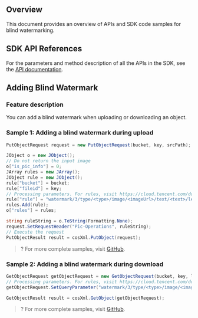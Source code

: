 ## Overview

This document provides an overview of APIs and SDK code samples for blind watermarking.

## SDK API References

For the parameters and method description of all the APIs in the SDK, see the [API documentation](https://cos-dotnet-sdk-doc-1253960454.file.myqcloud.com/).

## Adding Blind Watermark

### Feature description

You can add a blind watermark when uploading or downloading an object.

### Sample 1: Adding a blind watermark during upload

[//]: #	".cssg-snippet-put-object-with-watermark"

```cs
PutObjectRequest request = new PutObjectRequest(bucket, key, srcPath);

JObject o = new JObject();
// Do not return the input image
o["is_pic_info"] = 0;
JArray rules = new JArray();
JObject rule = new JObject();
rule["bucket"] = bucket;
rule["fileid"] = key;
// Processing parameters. For rules, visit https://cloud.tencent.com/document/product/436/46782.
rule["rule"] = "watermark/3/type/<type>/image/<imageUrl>/text/<text>/level/<level>";
rules.Add(rule);
o["rules"] = rules;

string ruleString = o.ToString(Formatting.None);
request.SetRequestHeader("Pic-Operations", ruleString);
// Execute the request
PutObjectResult result = cosXml.PutObject(request);
```

>? For more complete samples, visit [GitHub](https://github.com/tencentyun/cos-snippets/tree/master/dotnet/dist/PictureOperation.cs).
>

### Sample 2: Adding a blind watermark during download

[//]: #	".cssg-snippet-download-object-with-watermark"

```cs
GetObjectRequest getObjectRequest = new GetObjectRequest(bucket, key, localDir, localFileName);
// Processing parameters. For rules, visit https://cloud.tencent.com/document/product/436/46782.
getObjectRequest.SetQueryParameter("watermark/3/type/<type>/image/<imageUrl>/text/<text>", null);

GetObjectResult result = cosXml.GetObject(getObjectRequest);
```

>? For more complete samples, visit [GitHub](https://github.com/tencentyun/cos-snippets/tree/master/dotnet/dist/PictureOperation.cs).
>

